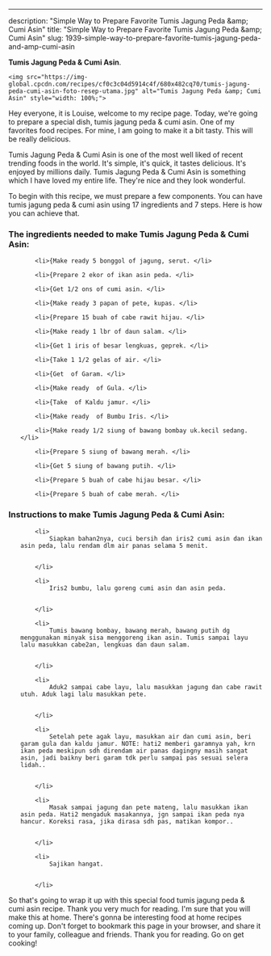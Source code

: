 ---
description: "Simple Way to Prepare Favorite Tumis Jagung Peda &amp;amp; Cumi Asin"
title: "Simple Way to Prepare Favorite Tumis Jagung Peda &amp;amp; Cumi Asin"
slug: 1939-simple-way-to-prepare-favorite-tumis-jagung-peda-and-amp-cumi-asin

<p>
	<strong>Tumis Jagung Peda &amp; Cumi Asin</strong>. 
	
</p>
<p>
	
	<img src="https://img-global.cpcdn.com/recipes/cf0c3c04d5914c4f/680x482cq70/tumis-jagung-peda-cumi-asin-foto-resep-utama.jpg" alt="Tumis Jagung Peda &amp; Cumi Asin" style="width: 100%;">
	
	
</p>
<p>
	Hey everyone, it is Louise, welcome to my recipe page. Today, we're going to prepare a special dish, tumis jagung peda &amp; cumi asin. One of my favorites food recipes. For mine, I am going to make it a bit tasty. This will be really delicious.
</p>
	
<p>
	Tumis Jagung Peda &amp; Cumi Asin is one of the most well liked of recent trending foods in the world. It's simple, it's quick, it tastes delicious. It's enjoyed by millions daily. Tumis Jagung Peda &amp; Cumi Asin is something which I have loved my entire life. They're nice and they look wonderful.
</p>
<p>
	
</p>

<p>
To begin with this recipe, we must prepare a few components. You can have tumis jagung peda &amp; cumi asin using 17 ingredients and 7 steps. Here is how you can achieve that.
</p>

<h3>The ingredients needed to make Tumis Jagung Peda &amp; Cumi Asin:</h3>

<ol>
	
		<li>{Make ready 5 bonggol of jagung, serut. </li>
	
		<li>{Prepare 2 ekor of ikan asin peda. </li>
	
		<li>{Get 1/2 ons of cumi asin. </li>
	
		<li>{Make ready 3 papan of pete, kupas. </li>
	
		<li>{Prepare 15 buah of cabe rawit hijau. </li>
	
		<li>{Make ready 1 lbr of daun salam. </li>
	
		<li>{Get 1 iris of besar lengkuas, geprek. </li>
	
		<li>{Take 1 1/2 gelas of air. </li>
	
		<li>{Get  of Garam. </li>
	
		<li>{Make ready  of Gula. </li>
	
		<li>{Take  of Kaldu jamur. </li>
	
		<li>{Make ready  of Bumbu Iris. </li>
	
		<li>{Make ready 1/2 siung of bawang bombay uk.kecil sedang. </li>
	
		<li>{Prepare 5 siung of bawang merah. </li>
	
		<li>{Get 5 siung of bawang putih. </li>
	
		<li>{Prepare 5 buah of cabe hijau besar. </li>
	
		<li>{Prepare 5 buah of cabe merah. </li>
	
</ol>
<p>
	
</p>

<h3>Instructions to make Tumis Jagung Peda &amp; Cumi Asin:</h3>

<ol>
	
		<li>
			Siapkan bahan2nya, cuci bersih dan iris2 cumi asin dan ikan asin peda, lalu rendam dlm air panas selama 5 menit.
			
			
		</li>
	
		<li>
			Iris2 bumbu, lalu goreng cumi asin dan asin peda.
			
			
		</li>
	
		<li>
			Tumis bawang bombay, bawang merah, bawang putih dg menggunakan minyak sisa menggoreng ikan asin. Tumis sampai layu lalu masukkan cabe2an, lengkuas dan daun salam.
			
			
		</li>
	
		<li>
			Aduk2 sampai cabe layu, lalu masukkan jagung dan cabe rawit utuh. Aduk lagi lalu masukkan pete.
			
			
		</li>
	
		<li>
			Setelah pete agak layu, masukkan air dan cumi asin, beri garam gula dan kaldu jamur. NOTE: hati2 memberi garamnya yah, krn ikan peda meskipun sdh direndam air panas dagingny masih sangat asin, jadi baikny beri garam tdk perlu sampai pas sesuai selera lidah..
			
			
		</li>
	
		<li>
			Masak sampai jagung dan pete mateng, lalu masukkan ikan asin peda. Hati2 mengaduk masakannya, jgn sampai ikan peda nya hancur. Koreksi rasa, jika dirasa sdh pas, matikan kompor..
			
			
		</li>
	
		<li>
			Sajikan hangat.
			
			
		</li>
	
</ol>

<p>
	
</p>

<p>
	So that's going to wrap it up with this special food tumis jagung peda &amp; cumi asin recipe. Thank you very much for reading. I'm sure that you will make this at home. There's gonna be interesting food at home recipes coming up. Don't forget to bookmark this page in your browser, and share it to your family, colleague and friends. Thank you for reading. Go on get cooking!
</p>
